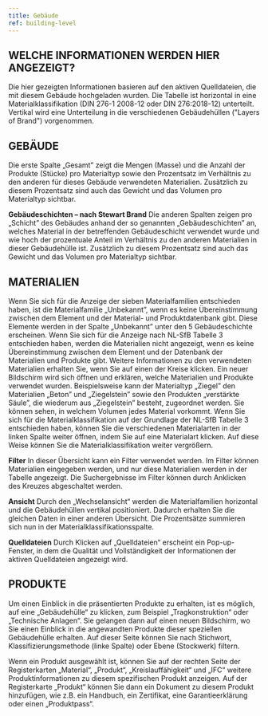 ```yaml
---
title: Gebäude
ref: building-level
---
```


## WELCHE INFORMATIONEN WERDEN HIER ANGEZEIGT?
Die hier gezeigten Informationen basieren auf den aktiven Quelldateien, die mit diesem Gebäude hochgeladen wurden. Die Tabelle ist horizontal in eine Materialklassifikation (DIN 276-1 2008-12 oder DIN 276:2018-12) unterteilt. Vertikal wird eine Unterteilung in die verschiedenen Gebäudehüllen ("Layers of Brand") vorgenommen.

## GEBÄUDE
Die erste Spalte „Gesamt” zeigt die Mengen (Masse) und die Anzahl der Produkte (Stücke) pro Materialtyp sowie den Prozentsatz im Verhältnis zu den anderen für dieses Gebäude verwendeten Materialien. Zusätzlich zu diesem Prozentsatz sind auch das Gewicht und das Volumen pro Materialtyp sichtbar.

**Gebäudeschichten – nach Stewart Brand** 
Die anderen Spalten zeigen pro „Schicht” des Gebäudes anhand der so genannten „Gebäudeschichten” an, welches Material in der betreffenden Gebäudeschicht verwendet wurde und wie hoch der prozentuale Anteil im Verhältnis zu den anderen Materialien in dieser Gebäudehülle ist. Zusätzlich zu diesem Prozentsatz sind auch das Gewicht und das Volumen pro Materialtyp sichtbar.

## MATERIALIEN
Wenn Sie sich für die Anzeige der sieben Materialfamilien entschieden haben, ist die Materialfamilie „Unbekannt”, wenn es keine Übereinstimmung zwischen dem Element und der Material- und Produktdatenbank gibt. Diese Elemente werden in der Spalte „Unbekannt” unter den 5 Gebäudeschichte erscheinen. Wenn Sie sich für die Anzeige nach NL-SfB Tabelle 3 entschieden haben, werden die Materialien nicht angezeigt, wenn es keine Übereinstimmung zwischen dem Element und der Datenbank der Materialien und Produkte gibt.
Weitere Informationen zu den verwendeten Materialien erhalten Sie, wenn Sie auf einen der Kreise klicken. Ein neuer Bildschirm wird sich öffnen und erklären, welche Materialien und Produkte verwendet wurden. Beispielsweise kann der Materialtyp „Ziegel” den Materialien „Beton” und „Ziegelstein” sowie den Produkten „verstärkte Säule”, die wiederum aus „Ziegelstein” besteht, zugeordnet werden. Sie können sehen, in welchem Volumen jedes Material vorkommt. Wenn Sie sich für die Materialklassifikation auf der Grundlage der NL-SfB Tabelle 3 entschieden haben, können Sie die verschiedenen Materialarten in der linken Spalte weiter öffnen, indem Sie auf eine Materialart klicken. Auf diese Weise können Sie die Materialklassifikation weiter vergrößern.

**Filter** In dieser Übersicht kann ein Filter verwendet werden. Im Filter können Materialien eingegeben werden, und nur diese Materialien werden in der Tabelle angezeigt. Die Suchergebnisse im Filter können durch Anklicken des Kreuzes abgeschaltet werden.

**Ansicht** 
Durch den „Wechselansicht“ werden die Materialfamilien horizontal und die Gebäudehüllen vertikal positioniert. Dadurch erhalten Sie die gleichen Daten in einer anderen Übersicht. Die Prozentsätze summieren sich nun in der Materialklassifikationsspalte.

**Quelldateien** 
Durch Klicken auf „Quelldateien“ erscheint ein Pop-up-Fenster, in dem die Qualität und Vollständigkeit der Informationen der aktiven Quelldateien angezeigt wird.

## PRODUKTE
Um einen Einblick in die präsentierten Produkte zu erhalten, ist es möglich, auf eine „Gebäudehülle“ zu klicken, zum Beispiel „Tragkonstruktion“ oder „Technische Anlagen“. Sie gelangen dann auf einen neuen Bildschirm, wo Sie einen Einblick in die angewandten Produkte dieser speziellen Gebäudehülle erhalten. Auf dieser Seite können Sie nach Stichwort, Klassifizierungsmethode (linke Spalte) oder Ebene (Stockwerk) filtern.

Wenn ein Produkt ausgewählt ist, können Sie auf der rechten Seite der Registerkarten „Material“, „Produkt“, „Kreislauffähigkeit“ und „IFC“ weitere Produktinformationen zu diesem spezifischen Produkt anzeigen. Auf der Registerkarte „Produkt“ können Sie dann ein Dokument zu diesem Produkt hinzufügen, wie z.B. ein Handbuch, ein Zertifikat, eine Garantieerklärung oder einen „Produktpass“.

